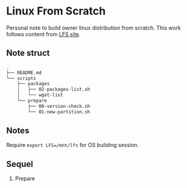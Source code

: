# Linux From Scratch

Personal note to build owner linux distribution from scratch. This work follows content from [LFS site](http://www.linuxfromscratch.org/).

## Note struct

```bash
.
├── README.md
└── scripts
    ├── packages
    │   ├── 02-packages-list.sh
    │   └── wget-list
    └── prepare
        ├── 00-version-check.sh
        └── 01-new-partition.sh
```

## Notes

Require `export LFS=/mnt/lfs` for OS building session.

## Sequel

1. Prepare
